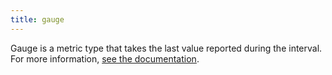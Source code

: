 ```yaml
---
title: gauge
---
```

Gauge is a metric type that takes the last value reported during the interval.
For more information, <a href="/metrics/#metric-types">see the documentation</a>.